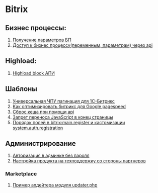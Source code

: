 # Bitrix

## Бизнес процессы:  
1) [Получение параметров БП](https://github.com/Shevtcoff/Bitrix/wiki/%D0%9F%D0%BE%D0%BB%D1%83%D1%87%D0%B5%D0%BD%D0%B8%D0%B5-%D0%BF%D0%B0%D1%80%D0%B0%D0%BC%D0%B5%D1%82%D1%80%D0%BE%D0%B2-%D0%91%D0%9F)
2) [Доступ к бизнес процессу(переменным, параметрам) через api](https://github.com/Shevtcoff/Bitrix/wiki/%D0%94%D0%BE%D1%81%D1%82%D1%83%D0%BF-%D0%BA-%D0%B1%D0%B8%D0%B7%D0%BD%D0%B5%D1%81-%D0%BF%D1%80%D0%BE%D1%86%D0%B5%D1%81%D1%81%D1%83(%D0%BF%D0%B5%D1%80%D0%B5%D0%BC%D0%B5%D0%BD%D0%BD%D1%8B%D0%BC,-%D0%BF%D0%B0%D1%80%D0%B0%D0%BC%D0%B5%D1%82%D1%80%D0%B0%D0%BC)-%D1%87%D0%B5%D1%80%D0%B5%D0%B7-api)

## Highload:
1) [Highload block АПИ](https://github.com/Shevtcoff/Bitrix/wiki/Highload-block-api)


## Шаблоны
1) [Универсальная ЧПУ пагинация для 1С-Битрикс](https://github.com/Shevtcoff/Bitrix/wiki/%D0%A3%D0%BD%D0%B8%D0%B2%D0%B5%D1%80%D1%81%D0%B0%D0%BB%D1%8C%D0%BD%D0%B0%D1%8F-%D0%A7%D0%9F%D0%A3-%D0%BF%D0%B0%D0%B3%D0%B8%D0%BD%D0%B0%D1%86%D0%B8%D1%8F-%D0%B4%D0%BB%D1%8F-1%D0%A1-%D0%91%D0%B8%D1%82%D1%80%D0%B8%D0%BA%D1%81)
2) [Как оптимизировать битрикс для Google pagespeed](https://github.com/Shevtcoff/Bitrix/wiki/bitrix-%D0%BE%D0%BF%D1%82%D0%B8%D0%BC%D0%B8%D0%B7%D0%B0%D1%86%D0%B8%D1%8F-%D0%B4%D0%BB%D1%8F-pagespeed,-%D0%9A%D0%B0%D0%BA-%D0%BE%D0%BF%D1%82%D0%B8%D0%BC%D0%B8%D0%B7%D0%B8%D1%80%D0%BE%D0%B2%D0%B0%D1%82%D1%8C-%D0%B1%D0%B8%D1%82%D1%80%D0%B8%D0%BA%D1%81-%D0%B4%D0%BB%D1%8F-Google-pagespeed)
3) [Сброс кеша при помощи api](https://github.com/Shevtcoff/Bitrix/wiki/%D0%A1%D0%B1%D1%80%D0%BE%D1%81-%D0%BA%D0%B5%D1%88%D0%B0-%D0%BF%D1%80%D0%B8-%D0%BF%D0%BE%D0%BC%D0%BE%D1%89%D0%B8-api)
4) [Запрет переноса JavaScript в конец страницы](https://github.com/Shevtcoff/Bitrix/wiki/%D0%97%D0%B0%D0%BF%D1%80%D0%B5%D1%82-%D0%BF%D0%B5%D1%80%D0%B5%D0%BD%D0%BE%D1%81%D0%B0-JavaScript-%D0%B2-%D0%BA%D0%BE%D0%BD%D0%B5%D1%86-%D1%81%D1%82%D1%80%D0%B0%D0%BD%D0%B8%D1%86%D1%8B)
5) [Порядок полей в bitrix:main.register и кастомизации system.auth.registration](https://github.com/Shevtcoff/Bitrix/wiki/%D0%9F%D0%BE%D1%80%D1%8F%D0%B4%D0%BE%D0%BA-%D0%BF%D0%BE%D0%BB%D0%B5%D0%B9-%D0%B2-bitrix:main.register-%D0%B8-%D0%BA%D0%B0%D1%81%D1%82%D0%BE%D0%BC%D0%B8%D0%B7%D0%B0%D1%86%D0%B8%D0%B8-system.auth.registration)

## Администрирование
1) [Авторизация в админке без пароля](https://github.com/Shevtcoff/Bitrix/wiki/%D0%90%D0%B2%D1%82%D0%BE%D1%80%D0%B8%D0%B7%D0%B0%D1%86%D0%B8%D1%8F-%D0%B2-%D0%B0%D0%B4%D0%BC%D0%B8%D0%BD%D0%BA%D0%B5-%D0%B1%D0%B5%D0%B7-%D0%BF%D0%B0%D1%80%D0%BE%D0%BB%D1%8F)
2) [Настройка продукта на техподдержку со стороны партнеров](https://github.com/Shevtcoff/Bitrix/wiki/%D0%9D%D0%B0%D1%81%D1%82%D1%80%D0%BE%D0%B9%D0%BA%D0%B0-%D0%BF%D1%80%D0%BE%D0%B4%D1%83%D0%BA%D1%82%D0%B0-%D0%BD%D0%B0-%D1%82%D0%B5%D1%85%D0%BF%D0%BE%D0%B4%D0%B4%D0%B5%D1%80%D0%B6%D0%BA%D1%83-%D1%81%D0%BE-%D1%81%D1%82%D0%BE%D1%80%D0%BE%D0%BD%D1%8B-%D0%BF%D0%B0%D1%80%D1%82%D0%BD%D0%B5%D1%80%D0%BE%D0%B2)

### Marketplace
1) [Пример апдейтера модуля updater.php](https://github.com/Shevtcoff/Bitrix/wiki/%5Bmarketplace%5D-%D0%9F%D1%80%D0%B8%D0%BC%D0%B5%D1%80-%D0%B0%D0%BF%D0%B4%D0%B5%D0%B9%D1%82%D0%B5%D1%80%D0%B0-%D0%BC%D0%BE%D0%B4%D1%83%D0%BB%D1%8F-updater.php)
